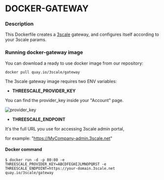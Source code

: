 DOCKER-GATEWAY
==============

### Description

This Dockerfile creates a [3scale](http://www.3scale.net) gateway, and configures itself according to your 3scale params.


### Running docker-gateway image

You can download a ready to use docker image from our repository:

```
docker pull quay.io/3scale/gateway
```

The 3scale gateway image requires two ENV variables:

* **THREESCALE_PROVIDER_KEY**

You can find the provider_key inside your "Account" page.

![provider_key](https://www.dropbox.com/s/6u1qae5huv602ft/Accounts_-_Show___3scale_API_Management.png?dl=1)


* **THREESCALE_ENDPOINT**

It's the full URL you use for accessing 3scale admin portal,

for example: "https://MyCompany-admin.3scale.net"


#### Docker command

```
$ docker run -d -p 80:80 -e THREESCALE_PROVIDER_KEY=ABCDFEGHIJLMNOPQRST -e THREESCALE_ENDPOINT=https://your-domain.3scale.net quay.io/3scale/gateway
```